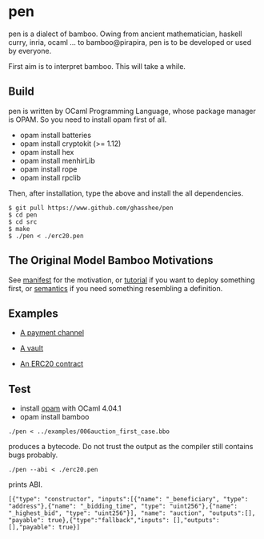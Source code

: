 # pen 

pen is a dialect of bamboo.
Owing from ancient mathematician, haskell curry, inria, ocaml ... to bamboo@pirapira, pen is to be developed or used by everyone.

First aim is to interpret bamboo. This will take a while.

## Build 

pen is written by OCaml Programming Language, 
whose package manager is OPAM. 
So you need to install opam first of all.  

* opam install batteries
* opam install cryptokit (>= 1.12)
* opam install hex
* opam install menhirLib
* opam install rope
* opam install rpclib

Then, after installation, type the above and install the all dependencies.

```
$ git pull https://www.github.com/ghasshee/pen
$ cd pen 
$ cd src
$ make
$ ./pen < ./erc20.pen
```


## The Original Model Bamboo Motivations 

See [manifest](doc/manifest.md) for the motivation, or [tutorial](doc/tutorial.md) if you want to deploy something first, or [semantics](doc/semantics.md) if you need something resembling a definition.

## Examples

* [A payment channel](./examples/00h_payment_channel.bbo)
* [A vault](https://medium.com/@pirapira/implementing-a-vault-in-bamboo-9c08241b6755)

* [An ERC20 contract](./src/erc20.pen)


## Test

* install [opam](http://opam.ocaml.org/doc/Install.html) with OCaml 4.04.1
* opam install bamboo

```
./pen < ../examples/006auction_first_case.bbo
```
produces a bytecode. Do not trust the output as the compiler still contains bugs probably.

```
./pen --abi < ./erc20.pen
```

prints ABI.

```
[{"type": "constructor", "inputs":[{"name": "_beneficiary", "type": "address"},{"name": "_bidding_time", "type": "uint256"},{"name": "_highest_bid", "type": "uint256"}], "name": "auction", "outputs":[], "payable": true},{"type":"fallback","inputs": [],"outputs": [],"payable": true}]
```



